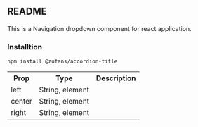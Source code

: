 ## README
<p>This is a Navigation dropdown component for react application.</p>

### Installtion
<code>npm install @zufans/accordion-title</code>
<br>

<table>
    <tr>
        <th>Prop</th>
        <th>Type</th>
        <th>Description</th>
    </tr>
    <tr>
        <td>left</td>
        <td>String, element</td>
        <td></td>
    </tr>
    <tr>
        <td>center</td>
        <td>String, element</td>
        <td></td>
    </tr>
    <tr>
        <td>right</td>
        <td>String, element</td>
        <td> </td>
    </tr>
</table>